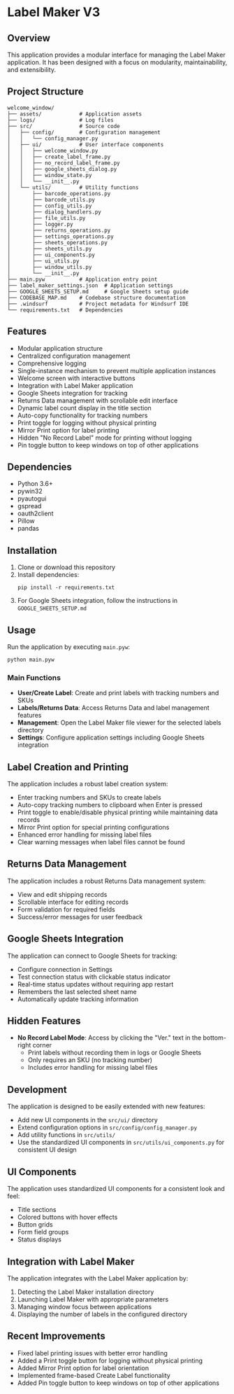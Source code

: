 # Label Maker V3

## Overview
This application provides a modular interface for managing the Label Maker application. It has been designed with a focus on modularity, maintainability, and extensibility.

## Project Structure
```
welcome_window/
├── assets/            # Application assets
├── logs/              # Log files
├── src/               # Source code
│   ├── config/        # Configuration management
│   │   └── config_manager.py
│   ├── ui/            # User interface components
│   │   ├── welcome_window.py
│   │   ├── create_label_frame.py
│   │   ├── no_record_label_frame.py
│   │   ├── google_sheets_dialog.py
│   │   ├── window_state.py
│   │   └── __init__.py
│   └── utils/         # Utility functions
│       ├── barcode_operations.py
│       ├── barcode_utils.py
│       ├── config_utils.py
│       ├── dialog_handlers.py
│       ├── file_utils.py
│       ├── logger.py
│       ├── returns_operations.py
│       ├── settings_operations.py
│       ├── sheets_operations.py
│       ├── sheets_utils.py
│       ├── ui_components.py
│       ├── ui_utils.py
│       ├── window_utils.py
│       └── __init__.py
├── main.pyw           # Application entry point
├── label_maker_settings.json  # Application settings
├── GOOGLE_SHEETS_SETUP.md     # Google Sheets setup guide
├── CODEBASE_MAP.md    # Codebase structure documentation
├── .windsurf          # Project metadata for Windsurf IDE
└── requirements.txt   # Dependencies
```

## Features
- Modular application structure
- Centralized configuration management
- Comprehensive logging
- Single-instance mechanism to prevent multiple application instances
- Welcome screen with interactive buttons
- Integration with Label Maker application
- Google Sheets integration for tracking
- Returns Data management with scrollable edit interface
- Dynamic label count display in the title section
- Auto-copy functionality for tracking numbers
- Print toggle for logging without physical printing
- Mirror Print option for label printing
- Hidden "No Record Label" mode for printing without logging
- Pin toggle button to keep windows on top of other applications

## Dependencies
- Python 3.6+
- pywin32
- pyautogui
- gspread
- oauth2client
- Pillow
- pandas

## Installation
1. Clone or download this repository
2. Install dependencies:
   ```
   pip install -r requirements.txt
   ```
3. For Google Sheets integration, follow the instructions in `GOOGLE_SHEETS_SETUP.md`

## Usage
Run the application by executing `main.pyw`:
```bash
python main.pyw
```

### Main Functions
- **User/Create Label**: Create and print labels with tracking numbers and SKUs
- **Labels/Returns Data**: Access Returns Data and label management features
- **Management**: Open the Label Maker file viewer for the selected labels directory
- **Settings**: Configure application settings including Google Sheets integration

## Label Creation and Printing
The application includes a robust label creation system:
- Enter tracking numbers and SKUs to create labels
- Auto-copy tracking numbers to clipboard when Enter is pressed
- Print toggle to enable/disable physical printing while maintaining data records
- Mirror Print option for special printing configurations
- Enhanced error handling for missing label files
- Clear warning messages when label files cannot be found

## Returns Data Management
The application includes a robust Returns Data management system:
- View and edit shipping records
- Scrollable interface for editing records
- Form validation for required fields
- Success/error messages for user feedback

## Google Sheets Integration
The application can connect to Google Sheets for tracking:
- Configure connection in Settings
- Test connection status with clickable status indicator
- Real-time status updates without requiring app restart
- Remembers the last selected sheet name
- Automatically update tracking information

## Hidden Features
- **No Record Label Mode**: Access by clicking the "Ver." text in the bottom-right corner
  - Print labels without recording them in logs or Google Sheets
  - Only requires an SKU (no tracking number)
  - Includes error handling for missing label files

## Development
The application is designed to be easily extended with new features:
- Add new UI components in the `src/ui/` directory
- Extend configuration options in `src/config/config_manager.py`
- Add utility functions in `src/utils/`
- Use the standardized UI components in `src/utils/ui_components.py` for consistent UI design

## UI Components
The application uses standardized UI components for a consistent look and feel:
- Title sections
- Colored buttons with hover effects
- Button grids
- Form field groups
- Status displays

## Integration with Label Maker
The application integrates with the Label Maker application by:
1. Detecting the Label Maker installation directory
2. Launching Label Maker with appropriate parameters
3. Managing window focus between applications
4. Displaying the number of labels in the configured directory

## Recent Improvements
- Fixed label printing issues with better error handling
- Added a Print toggle button for logging without physical printing
- Added Mirror Print option for label orientation
- Implemented frame-based Create Label functionality
- Added Pin toggle button to keep windows on top of other applications

